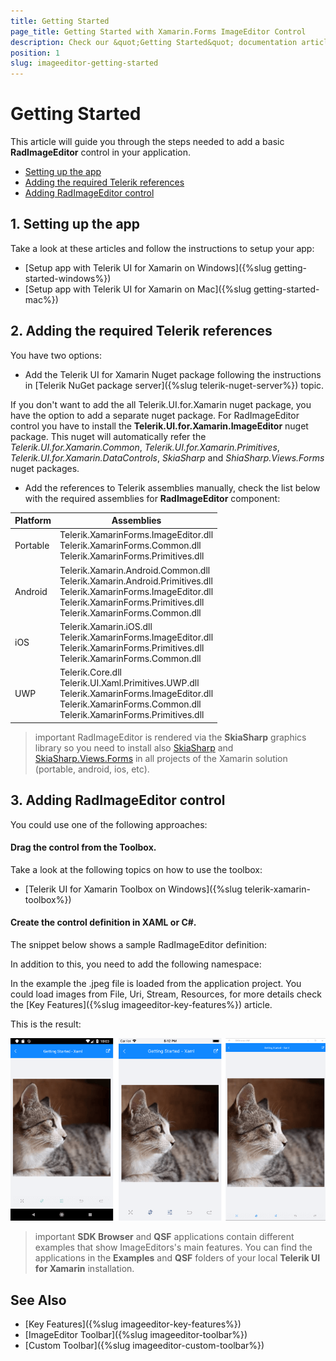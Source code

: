 ```yaml
---
title: Getting Started
page_title: Getting Started with Xamarin.Forms ImageEditor Control
description: Check our &quot;Getting Started&quot; documentation article for Telerik ImageEditor for Xamarin control.
position: 1
slug: imageeditor-getting-started
---
```


# Getting Started

This article will guide you through the steps needed to add a basic **RadImageEditor** control in your application.

* [Setting up the app](#1-setting-up-the-app)
* [Adding the required Telerik references](#2-adding-the-required-telerik-references)
* [Adding RadImageEditor control](#3-adding-radimageeditor-control)

## 1. Setting up the app

Take a look at these articles and follow the instructions to setup your app:

- [Setup app with Telerik UI for Xamarin on Windows]({%slug getting-started-windows%})
- [Setup app with Telerik UI for Xamarin on Mac]({%slug getting-started-mac%})

## 2. Adding the required Telerik references

You have two options:

* Add the Telerik UI for Xamarin Nuget package following the instructions in [Telerik NuGet package server]({%slug telerik-nuget-server%}) topic.

If you don't want to add the all Telerik.UI.for.Xamarin nuget package, you have the option to add a separate nuget package. For RadImageEditor control you have to install the **Telerik.UI.for.Xamarin.ImageEditor** nuget package. This nuget will automatically refer the *Telerik.UI.for.Xamarin.Common*, *Telerik.UI.for.Xamarin.Primitives*, *Telerik.UI.for.Xamarin.DataControls*, *SkiaSharp* and *ShiaSharp.Views.Forms* nuget packages.

* Add the references to Telerik assemblies manually, check the list below with the required assemblies for **RadImageEditor** component:

| Platform | Assemblies |
| -------- | ---------- |
| Portable | Telerik.XamarinForms.ImageEditor.dll<br/>Telerik.XamarinForms.Common.dll<br/>Telerik.XamarinForms.Primitives.dll |
| Android  | Telerik.Xamarin.Android.Common.dll<br/>Telerik.Xamarin.Android.Primitives.dll<br/>Telerik.XamarinForms.ImageEditor.dll<br/> Telerik.XamarinForms.Primitives.dll<br/> Telerik.XamarinForms.Common.dll |
| iOS      | Telerik.Xamarin.iOS.dll <br/>Telerik.XamarinForms.ImageEditor.dll<br/>Telerik.XamarinForms.Primitives.dll<br/>Telerik.XamarinForms.Common.dll |
| UWP      | Telerik.Core.dll<br/>Telerik.UI.Xaml.Primitives.UWP.dll<br/>Telerik.XamarinForms.ImageEditor.dll<br/>Telerik.XamarinForms.Common.dll<br/>Telerik.XamarinForms.Primitives.dll |

>important RadImageEditor is rendered via the **SkiaSharp** graphics library so you need to install also [SkiaSharp](https://www.nuget.org/packages/SkiaSharp/) and [SkiaSharp.Views.Forms](https://www.nuget.org/packages/SkiaSharp.Views.Forms) in all projects of the Xamarin solution (portable, android, ios, etc).

## 3. Adding RadImageEditor control

You could use one of the following approaches:

#### Drag the control from the Toolbox. 

Take a look at the following topics on how to use the toolbox:

* [Telerik UI for Xamarin Toolbox on Windows]({%slug telerik-xamarin-toolbox%})
	
#### Create the control definition in XAML or C#.

The snippet below shows a sample RadImageEditor definition:

<snippet id='imageeditor-getting-started-xaml'/>
<snippet id='imageeditor-getting-started-csharp'/>

In addition to this, you need to add the following namespace:

<snippet id='xmlns-telerikimageeditor'/>
<snippet id='ns-telerikimageeditor'/>

In the example the .jpeg file is loaded from the application project. You could load images from File, Uri, Stream, Resources, for more details check the [Key Features]({%slug imageeditor-key-features%}) article.

This is the result:

![ImageEditor Getting Started Example](images/imageeditor-getting-started.png "ImageEditor Getting Started Example")

>important **SDK Browser** and **QSF** applications contain different examples that show ImageEditors's main features. You can find the applications in the **Examples** and **QSF** folders of your local **Telerik UI for Xamarin** installation.

## See Also

- [Key Features]({%slug imageeditor-key-features%})
- [ImageEditor Toolbar]({%slug imageeditor-toolbar%})
- [Custom Toolbar]({%slug imageeditor-custom-toolbar%})
